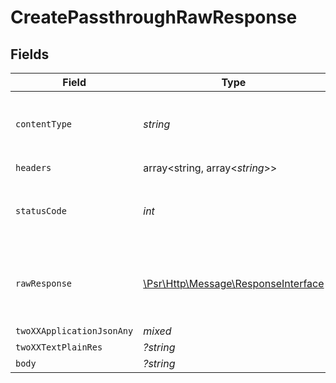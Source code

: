 # CreatePassthroughRawResponse


## Fields

| Field                                                                                                        | Type                                                                                                         | Required                                                                                                     | Description                                                                                                  |
| ------------------------------------------------------------------------------------------------------------ | ------------------------------------------------------------------------------------------------------------ | ------------------------------------------------------------------------------------------------------------ | ------------------------------------------------------------------------------------------------------------ |
| `contentType`                                                                                                | *string*                                                                                                     | :heavy_check_mark:                                                                                           | HTTP response content type for this operation                                                                |
| `headers`                                                                                                    | array<string, array<*string*>>                                                                               | :heavy_check_mark:                                                                                           | N/A                                                                                                          |
| `statusCode`                                                                                                 | *int*                                                                                                        | :heavy_check_mark:                                                                                           | HTTP response status code for this operation                                                                 |
| `rawResponse`                                                                                                | [\Psr\Http\Message\ResponseInterface](https://www.php-fig.org/psr/psr-7/#33-psrhttpmessageresponseinterface) | :heavy_check_mark:                                                                                           | Raw HTTP response; suitable for custom response parsing                                                      |
| `twoXXApplicationJsonAny`                                                                                    | *mixed*                                                                                                      | :heavy_minus_sign:                                                                                           | Successful                                                                                                   |
| `twoXXTextPlainRes`                                                                                          | *?string*                                                                                                    | :heavy_minus_sign:                                                                                           | Successful                                                                                                   |
| `body`                                                                                                       | *?string*                                                                                                    | :heavy_minus_sign:                                                                                           | N/A                                                                                                          |